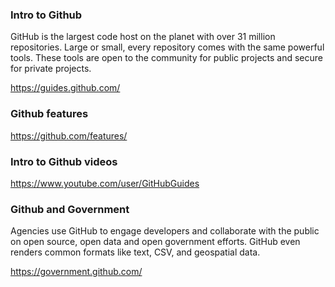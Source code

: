 ### Intro to Github
GitHub is the largest code host on the planet with over 31 million repositories. Large or small, every repository comes with the same powerful tools. These tools are open to the community for public projects and secure for private projects.

https://guides.github.com/


### Github features
https://github.com/features/

### Intro to Github videos
https://www.youtube.com/user/GitHubGuides


### Github and Government
Agencies use GitHub to engage developers and collaborate with the public on open source, open data and open government efforts. GitHub even renders common formats like text, CSV, and geospatial data.

https://government.github.com/



